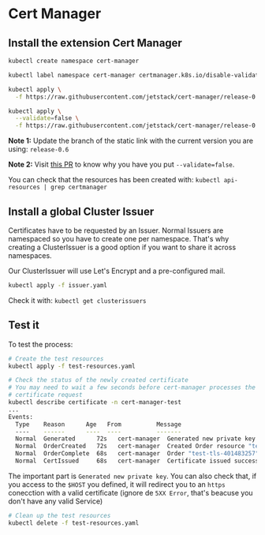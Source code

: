# Cert Manager

## Install the extension Cert Manager

```sh
kubectl create namespace cert-manager

kubectl label namespace cert-manager certmanager.k8s.io/disable-validation=true

kubectl apply \
  -f https://raw.githubusercontent.com/jetstack/cert-manager/release-0.6/deploy/manifests/00-crds.yaml

kubectl apply \
  --validate=false \
  -f https://raw.githubusercontent.com/jetstack/cert-manager/release-0.6/deploy/manifests/cert-manager.yaml
```

**Note 1:** Update the branch of the static link with the current version you are using: `release-0.6`

**Note 2:** Visit [this PR](https://github.com/jetstack/cert-manager/pull/1223) to know why you have you put `--validate=false`.

You can check that the resources has been created with: `kubectl api-resources | grep certmanager`

## Install a global Cluster Issuer

Certificates have to be requested by an Issuer. Normal Issuers are namespaced so you have to create one per namespace. That's why creating a ClusterIssuer is a good option if you want to share it across namespaces.

Our ClusterIssuer will use Let's Encrypt and a pre-configured mail.

```sh
kubectl apply -f issuer.yaml
```

Check it with: `kubectl get clusterissuers`

## Test it

To test the process:

```sh
# Create the test resources
kubectl apply -f test-resources.yaml

# Check the status of the newly created certificate
# You may need to wait a few seconds before cert-manager processes the
# certificate request
kubectl describe certificate -n cert-manager-test
...
Events:
  Type    Reason      Age   From          Message
  ----    ------      ----  ----          -------
  Normal  Generated      72s   cert-manager  Generated new private key
  Normal  OrderCreated   72s   cert-manager  Created Order resource "test-tls-401483257"
  Normal  OrderComplete  68s   cert-manager  Order "test-tls-401483257" completed successfully
  Normal  CertIssued     68s   cert-manager  Certificate issued successfully
```

The important part is `Generated new private key`. You can also check that, if you access to the `$HOST` you defined, it will redirect you to an `https` conecction with a valid certificate (ignore de `5XX Error`, that's beacuse you don't have any valid Service)

```sh
# Clean up the test resources
kubectl delete -f test-resources.yaml
```
